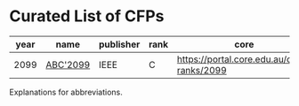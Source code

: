 # Curated List of CFPs
<!-- events -->
| year | name | publisher | rank | core | scope | short | full | format | cfp | country |
| --- | --- | --- | --- | --- | --- | --- | --- | --- | --- | --- |
| 2099 | [ABC'2099](https://conf.researchr.org/series/abc) | IEEE | C | <https://portal.core.edu.au/conf-ranks/2099> | SE | 2 | 10 | 1C | 2099-12-31 | Antarctica |

<!-- events -->
Explanations for abbreviations.
